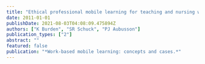 ```yaml
---
title: "Ethical professional mobile learning for teaching and nursing workplaces"
date: 2011-01-01
publishDate: 2021-08-03T04:08:09.475894Z
authors: ["K Burden", "SR Schuck", "PJ Aubusson"]
publication_types: ["2"]
abstract: ""
featured: false
publication: "*Work-based mobile learning: concepts and cases.*"
---
```


